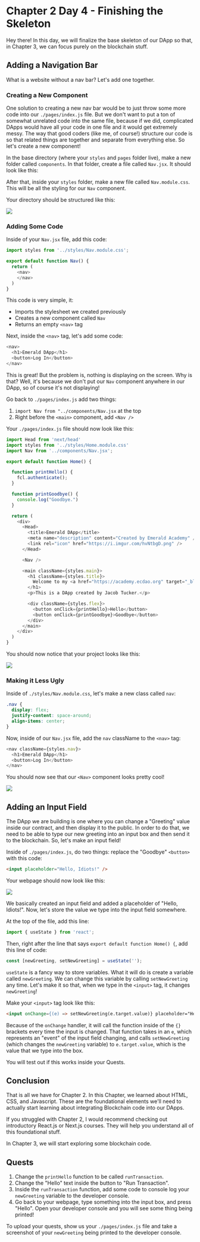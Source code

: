# Chapter 2 Day 4 - Finishing the Skeleton

Hey there! In this day, we will finalize the base skeleton of our DApp so that, in Chapter 3, we can focus purely on the blockchain stuff.

## Adding a Navigation Bar

What is a website without a nav bar? Let's add one together.

### Creating a New Component

One solution to creating a new nav bar would be to just throw some more code into our `./pages/index.js` file. But we don't want to put a ton of somewhat unrelated code into the same file, because if we did, complicated DApps would have all your code in one file and it would get extremely messy. The way that good coders (like me, of course!) structure our code is so that related things are together and separate from everything else. So let's create a new component!

In the base directory (where your `styles` and `pages` folder live), make a new folder called `components`. In that folder, create a file called `Nav.jsx`. It should look like this:

After that, inside your `styles` folder, make a new file called `Nav.module.css`. This will be all the styling for our `Nav` component.

Your directory should be structured like this:

<img src="../images/structured-directory.png" />

### Adding Some Code

Inside of your `Nav.jsx` file, add this code:

```javascript
import styles from '../styles/Nav.module.css';

export default function Nav() {
  return (
    <nav>
    </nav>
  )
}
```

This code is very simple, it:
- Imports the stylesheet we created previously
- Creates a new component called `Nav`
- Returns an empty `<nav>` tag

Next, inside the `<nav>` tag, let's add some code:

```javascript
<nav>
  <h1>Emerald DApp</h1>
  <button>Log In</button>
</nav>
```

This is great! But the problem is, nothing is displaying on the screen. Why is that? Well, it's because we don't put our `Nav` component anywhere in our DApp, so of course it's not displaying!

Go back to `./pages/index.js` add two things:
1. `import Nav from "../components/Nav.jsx` at the top
2. Right before the `<main>` component, add `<Nav />`

Your `./pages/index.js` file should now look like this:

```javascript
import Head from 'next/head'
import styles from '../styles/Home.module.css'
import Nav from '../components/Nav.jsx';

export default function Home() {

  function printHello() {
    fcl.authenticate();
  }

  function printGoodbye() {
    console.log("Goodbye.")
  }

  return (
    <div>
      <Head>
        <title>Emerald DApp</title>
        <meta name="description" content="Created by Emerald Academy" />
        <link rel="icon" href="https://i.imgur.com/hvNtbgD.png" />
      </Head>

      <Nav />

      <main className={styles.main}>
        <h1 className={styles.title}>
          Welcome to my <a href="https://academy.ecdao.org" target="_blank">Emerald DApp!</a>
        </h1>
        <p>This is a DApp created by Jacob Tucker.</p>

        <div className={styles.flex}>
          <button onClick={printHello}>Hello</button>
          <button onClick={printGoodbye}>Goodbye</button>
        </div>
      </main>
    </div>
  )
}
```

You should now notice that your project looks like this:

<img src="../images/base-nav.png" />

### Making it Less Ugly

Inside of `./styles/Nav.module.css`, let's make a new class called `nav`:

```css
.nav {
  display: flex;
  justify-content: space-around;
  align-items: center;
}
```

Now, inside of our `Nav.jsx` file, add the `nav` className to the `<nav>` tag:

```javascript
<nav className={styles.nav}>
  <h1>Emerald DApp</h1>
  <button>Log In</button>
</nav>
```

You should now see that our `<Nav>` component looks pretty cool!

<img src="../images/second-nav.png" />

## Adding an Input Field

The DApp we are building is one where you can change a "Greeting" value inside our contract, and then display it to the public. In order to do that, we need to be able to type our new greeting into an input box and then send it to the blockchain. So, let's make an input field!

Inside of `./pages/index.js`, do two things: replace the "Goodbye" `<button>` with this code: 

```html
<input placeholder="Hello, Idiots!" />
```

Your webpage should now look like this:

<img src="../images/hello-idiots.png" />

We basically created an input field and added a placeholder of "Hello, Idiots!". Now, let's store the value we type into the input field somewhere.

At the top of the file, add this line: 
```javascript
import { useState } from 'react';
```

Then, right after the line that says `export default function Home() {`, add this line of code: 
```javascript
const [newGreeting, setNewGreeting] = useState('');
```

`useState` is a fancy way to store variables. What it will do is create a variable called `newGreeting`. We can change this variable by calling `setNewGreeting` any time. Let's make it so that, when we type in the `<input>` tag, it changes `newGreeting`!

Make your `<input>` tag look like this: 
```html
<input onChange={(e) => setNewGreeting(e.target.value)} placeholder="Hello, Idiots!" />
``` 

Because of the `onChange` handler, it will call the function inside of the `{}` brackets every time the input is changed. That function takes in an `e`, which represents an "event" of the input field changing, and calls `setNewGreeting` (which changes the `newGreeting` variable) to `e.target.value`, which is the value that we type into the box.

You will test out if this works inside your Quests.

## Conclusion

That is all we have for Chapter 2. In this Chapter, we learned about HTML, CSS, and Javascript. These are the foundational elements we'll need to actually start learning about integrating Blockchain code into our DApps. 

If you struggled with Chapter 2, I would recommend checking out introductory React.js or Next.js courses. They will help you understand all of this foundational stuff.

In Chapter 3, we will start exploring some blockchain code.

## Quests

1. Change the `printHello` function to be called `runTransaction`. 
2. Change the "Hello" text inside the button to "Run Transaction".
3. Inside the `runTransaction` function, add some code to console log your `newGreeting` variable to the developer console.
4. Go back to your webpage, type something into the input box, and press "Hello". Open your developer console and you will see some thing being printed! 

To upload your quests, show us your `./pages/index.js` file and take a screenshot of your `newGreeting` being printed to the developer console.
